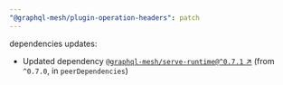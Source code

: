 ```yaml
---
"@graphql-mesh/plugin-operation-headers": patch
---
```

dependencies updates:
  - Updated dependency [`@graphql-mesh/serve-runtime@^0.7.1` ↗︎](https://www.npmjs.com/package/@graphql-mesh/serve-runtime/v/0.7.1) (from `^0.7.0`, in `peerDependencies`)
